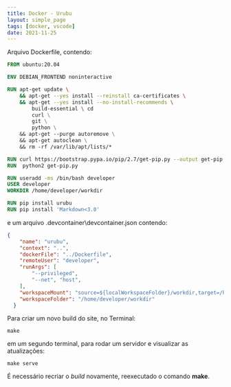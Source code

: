 ```yaml
---
title: Docker - Urubu
layout: simple_page 
tags: [docker, vscode]
date: 2021-11-25
---
```



Arquivo Dockerfile, contendo:

```Dockerfile
FROM ubuntu:20.04

ENV DEBIAN_FRONTEND noninteractive

RUN apt-get update \
    && apt-get --yes install --reinstall ca-certificates \
    && apt-get --yes install --no-install-recommends \
        build-essential \ cd
        curl \
        git \
        python \
    && apt-get --purge autoremove \
    && apt-get autoclean \
    && rm -rf /var/lib/apt/lists/*

RUN curl https://bootstrap.pypa.io/pip/2.7/get-pip.py --output get-pip.py
RUN  python2 get-pip.py

RUN useradd -ms /bin/bash developer
USER developer
WORKDIR /home/developer/workdir

RUN pip install urubu
RUN pip install 'Markdown<3.0'
```

e um arquivo .devcontainer\devcontainer.json contendo:
```json
{
    "name": "urubu",
    "context": "..",
    "dockerFile": "../Dockerfile",
    "remoteUser": "developer",
    "runArgs": [
        "--privileged",
        "--net", "host", 
    ],
    "workspaceMount": "source=${localWorkspaceFolder}/workdir,target=/home/developer/workdir,type=bind,consistency=delegated",
    "workspaceFolder": "/home/developer/workdir"
  }
```

Para criar um novo build do site, no Terminal:

```Shell
make
```

em um segundo terminal, para rodar um servidor e visualizar as atualizações:
```Shell
make serve
```

É necessário recriar o *build* novamente, reexecutado o comando **make**.

